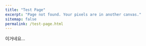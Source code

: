 ```yaml
---
title: "Test Page"
excerpt: "Page not found. Your pixels are in another canvas."
sitemap: false
permalink: /test-page.html
---
```


이거네요...

<script>
  var GOOG_FIXURL_LANG = 'kr';
  var GOOG_FIXURL_SITE = '{{ site.url }}'
</script>
<script src="https://linkhelp.clients.google.com/tbproxy/lh/wm/fixurl.js">
</script>
